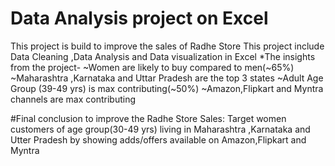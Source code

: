 # Data Analysis project on Excel
This project is build to improve the sales of Radhe Store
This project include Data Cleaning ,Data Analysis and Data visualization in Excel
*The insights from the project-
~Women are likely to buy compared to men(~65%)
~Maharashtra ,Karnataka and Uttar Pradesh are the top 3 states
~Adult Age Group (39-49 yrs) is max contributing(~50%)
~Amazon,Flipkart and Myntra channels are max contributing

#Final conclusion to improve the Radhe Store Sales:
Target women customers of age group(30-49 yrs) living in Maharashtra ,Karnataka and Utter Pradesh by showing adds/offers available on Amazon,Flipkart and Myntra
